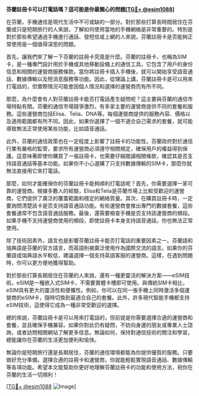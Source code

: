 **芬蘭註冊卡可以打電話嗎？這可能是你最關心的問題[[TG💪+ @esim1088](https://t.me/s/esim1088)]**

在芬蘭，手機通信是現代生活中不可或缺的一部分。對於那些打算長時間居住在芬蘭或只是短期旅行的人來說，了解如何使用當地的手機網絡是非常重要的。特別是對於那些希望通過手機進行通話、發短信或上網的人來說，芬蘭註冊卡是否能夠正常使用是一個值得深思的問題。

首先，讓我們來了解一下芬蘭的註冊卡究竟是什麼。芬蘭的註冊卡，也稱為SIM卡，是一種專門設計用於手機或其他移動設備上的通信工具。它包含了用戶的身份信息和相關的運營商服務條款。當你將註冊卡插入手機後，就可以開始享受語音通話、數據傳輸以及短消息服務等功能。因此，從理論上講，芬蘭註冊卡是可以用來打電話的，但實際情況可能會因個人情況和選擇的運營商而有所不同。

那麼，為什麼會有人對芬蘭註冊卡能否打電話產生疑問呢？這主要與芬蘭的通信市場特點有關。芬蘭的通信市場競爭激烈，有多家主要的運營商提供不同的套餐和服務。這些運營商包括Elisa、Telia、DNA等。每個運營商提供的服務內容、價格以及適用範圍都有所不同。因此，如果你選擇了一個不適合自己需求的套餐，就可能導致無法正常使用某些功能，比如語音通話。

此外，芬蘭的通信政策也在一定程度上影響了註冊卡的功能性。芬蘭政府對於通信行業有嚴格的監管，要求所有運營商必須遵守相關規定，確保用戶的權益得到保護。這意味著即使你購買了一張註冊卡，也需要仔細閱讀相關條款，確認其是否支持語音通話等基本功能。如果你不小心選購了只支持數據傳輸的SIM卡，那麼你就無法直接用它來打電話。

那麼，如何才能確保你的芬蘭註冊卡能夠順利打電話呢？首先，你需要選擇一家可靠的運營商。根據多數人的經驗，Elisa和Telia是芬蘭市場上比較受歡迎的運營商，它們提供了廣泛的覆蓋範圍和穩定的網絡質量。其次，在購買註冊卡時，一定要詢問清楚該卡是否支持語音通話功能。有些運營商會推出專門的數據套餐，這些套餐通常不包含語音通話服務。最後，還需要檢查手機是否支持該運營商的頻段。如果手機不支持運營商使用的頻段，即使註冊卡本身支持語音通話，你也無法正常使用。

除了技術因素外，語言也是影響芬蘭註冊卡能否打電話的重要因素之一。芬蘭語和瑞典語是芬蘭的官方語言，而英語則被廣泛使用作為國際交流的語言。如果你的芬蘭語或瑞典語水平較低，建議選擇一個支持英語客服的運營商。這樣，在遇到問題時，你可以更方便地獲得幫助。

對於那些打算長期居住在芬蘭的人來說，還有一種更靈活的解決方案——eSIM技術。eSIM是一種嵌入式SIM卡，不需要實體卡槽即可使用。與傳統SIM卡相比，eSIM具有更大的靈活性和便攜性。例如，你可以在同一張手機上同時激活多個運營商的eSIM卡，隨時切換到最適合自己的套餐。此外，許多現代智能手機都支持eSIM技術，這使得它成為一種非常受歡迎的選擇。

總的來說，芬蘭註冊卡是可以用來打電話的，但前提是你需要選擇合適的運營商和套餐，並且確保手機兼容。如果你對此仍有疑問，不妨向身邊的朋友或專業人士諮詢，或者訪問相關網站了解更多信息。無論如何，保持對通信技術的關注和學習，總能讓你在芬蘭的生活更加便利和愉快。

無論你是短期旅行還是長期居住，芬蘭的通信環境都能為你提供優質的服務。只要做好充分準備，選擇合適的註冊卡和運營商，你就能輕鬆實現語音通話、數據傳輸等各項功能。希望本文能幫助你更好地理解芬蘭註冊卡的功能和使用方法，祝你在芬蘭的生活一切順利！

[[TG💪+ @esim1088](https://t.me/s/esim1088) ![Image](https://i.postimg.cc/4NQfJmqS/Snipaste-2025-05-13-00-14-12.png)]